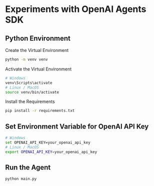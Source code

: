 # Experiments with OpenAI Agents SDK

## Python Environment

Create the Virtual Environment
```bash
python -m venv venv
```
Activate the Virtual Environment
```bash
# Windows
venv\Scripts\activate
# Linux / MacOS
source venv/bin/activate
```

Install the Requirements
```bash
pip install -r requirements.txt
```

## Set Environment Variable for OpenAI API Key

```bash
# Windows
set OPENAI_API_KEY=your_openai_api_key
# Linux / MacOS
export OPENAI_API_KEY=your_openai_api_key
```

## Run the Agent

```bash
python main.py
```

